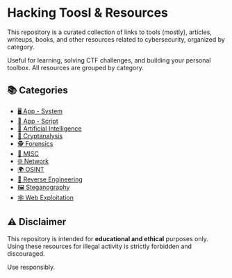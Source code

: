 # Hacking Toosl & Resources

This repository is a curated collection of links to tools (mostly), articles, writeups, books, and other resources related to cybersecurity, organized by category.

Useful for learning, solving CTF challenges, and building your personal toolbox. All resources are grouped by category.

## 📚 Categories

- [🖥️ App - System](./app-system.md)
- [📜 App - Script](./app-script.md)
- [🤖 Artificial Intelligence](./ai.md)
- [🔐 Cryptanalysis](./cryptanalysis.md)
- [🕵️ Forensics](./forensics.md)
- [🧩 MISC](./misc.md)
- [🌐 Network](./network.md)
- [🌍 OSINT](./osint.md)
- [🧬 Reverse Engineering](./re.md)
- [🖼️ Steganography](./steganography.md)
- [🕸️ Web Exploitation](./web.md)


## ⚠️ Disclaimer

This repository is intended for **educational and ethical** purposes only.  
Using these resources for illegal activity is strictly forbidden and discouraged.

Use responsibly.
